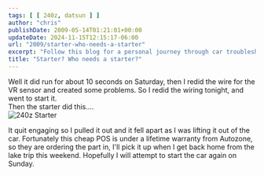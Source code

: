 ```yaml
---
tags: [ [ 240z, datsun ] ]
author: "chris"
publishDate: 2009-05-14T01:21:01+00:00
updateDate: 2024-11-15T12:15:17-06:00
url: "2009/starter-who-needs-a-starter"
excerpt: "Follow this blog for a personal journey through car troubleshooting, covering starter issues, VR sensor wiring, and dealing with warranties."
title: "Starter? Who needs a starter?"
---
```


Well it did run for about 10 seconds on Saturday, then I redid the wire for the VR sensor and created some problems. So I redid the wiring tonight, and went to start it.   
Then the starter did this....    
<img border="0" alt="240z Starter" src="https://farm3.static.flickr.com/2196/3529003195_f86d5d45e1.jpg?v=0" /> 

It quit engaging so I pulled it out and it fell apart as I was lifting it out of the car. Fortunately this cheap POS is under a lifetime warranty from Autozone, so they are ordering the part in, I'll pick it up when I get back home from the lake trip this weekend. Hopefully I will attempt to start the car again on Sunday.
